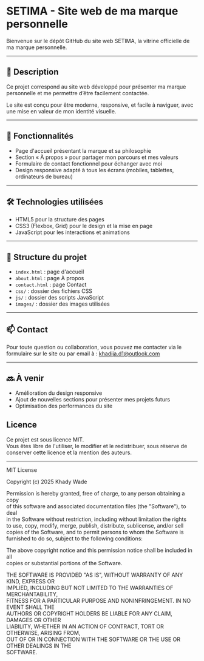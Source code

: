# SETIMA - Site web de ma marque personnelle

Bienvenue sur le dépôt GitHub du site web SETIMA, la vitrine officielle de ma marque personnelle.

---

## 📝 Description

Ce projet correspond au site web développé pour présenter ma marque personnelle et me permettre d’être facilement contactée.

Le site est conçu pour être moderne, responsive, et facile à naviguer, avec une mise en valeur de mon identité visuelle.

---

## 🚀 Fonctionnalités

- Page d'accueil présentant la marque et sa philosophie  
- Section « À propos » pour partager mon parcours et mes valeurs  
- Formulaire de contact fonctionnel pour échanger avec moi  
- Design responsive adapté à tous les écrans (mobiles, tablettes, ordinateurs de bureau)  

---

## 🛠 Technologies utilisées

- HTML5 pour la structure des pages  
- CSS3 (Flexbox, Grid) pour le design et la mise en page  
- JavaScript pour les interactions et animations  

---

## 📂 Structure du projet

- `index.html` : page d'accueil  
- `about.html` : page À propos  
- `contact.html` : page Contact  
- `css/` : dossier des fichiers CSS  
- `js/` : dossier des scripts JavaScript  
- `images/` : dossier des images utilisées  

---

## 📫 Contact

Pour toute question ou collaboration, vous pouvez me contacter via le formulaire sur le site ou par email à : khadija.d1@outlook.com

---

## 🔜 À venir

- Amélioration du design responsive  
- Ajout de nouvelles sections pour présenter mes projets futurs  
- Optimisation des performances du site  
## Licence

Ce projet est sous licence MIT.  
Vous êtes libre de l'utiliser, le modifier et le redistribuer, sous réserve de conserver cette licence et la mention des auteurs.

---

MIT License

Copyright (c) 2025 Khady Wade

Permission is hereby granted, free of charge, to any person obtaining a copy  
of this software and associated documentation files (the "Software"), to deal  
in the Software without restriction, including without limitation the rights  
to use, copy, modify, merge, publish, distribute, sublicense, and/or sell  
copies of the Software, and to permit persons to whom the Software is  
furnished to do so, subject to the following conditions:

The above copyright notice and this permission notice shall be included in all  
copies or substantial portions of the Software.

THE SOFTWARE IS PROVIDED "AS IS", WITHOUT WARRANTY OF ANY KIND, EXPRESS OR  
IMPLIED, INCLUDING BUT NOT LIMITED TO THE WARRANTIES OF MERCHANTABILITY,  
FITNESS FOR A PARTICULAR PURPOSE AND NONINFRINGEMENT. IN NO EVENT SHALL THE  
AUTHORS OR COPYRIGHT HOLDERS BE LIABLE FOR ANY CLAIM, DAMAGES OR OTHER  
LIABILITY, WHETHER IN AN ACTION OF CONTRACT, TORT OR OTHERWISE, ARISING FROM,  
OUT OF OR IN CONNECTION WITH THE SOFTWARE OR THE USE OR OTHER DEALINGS IN THE  
SOFTWARE.

